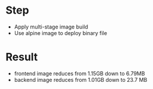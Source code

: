 # Step # 
- Apply multi-stage image build
- Use alpine image to deploy binary file

# Result #
- frontend image reduces from 1.15GB down to 6.79MB
- backend image reduces from 1.01GB down to 23.7 MB
